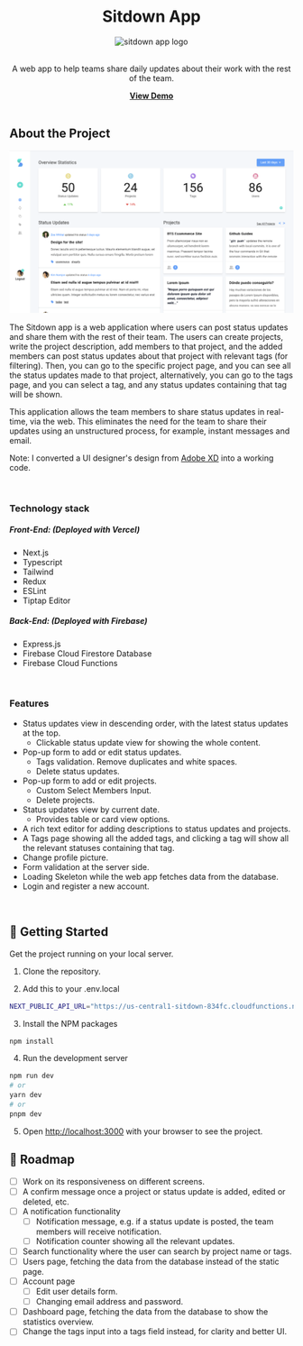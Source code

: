 <div align="center">
    <h1>Sitdown App</h1>
    <image src="https://github.com/learsiOtni/sitdown-next-app/blob/main/src/assets/img/small-logo.png" alt="sitdown app logo">
    <br />
    <br />
    <p>A web app to help teams share daily updates about their work with the rest of the team.</p>
    <a href="https://sitdown-next-app.vercel.app/login">
      <strong>View Demo</strong>
    </a>
    <br />
    <br />
</div>

## About the Project

![Sitdown App](src/assets/screenshot/dashboard.png) 

The Sitdown app is a web application where users can post status updates and share them with the rest of their team. The users can create projects, write the project description, add members to that project, and the added members can post status updates about that project with relevant tags (for filtering). Then, you can go to the specific project page, and you can see all the status updates made to that project, alternatively, you can go to the tags page, and you can select a tag, and any status updates containing that tag will be shown.

This application allows the team members to share status updates in real-time, via the web. This eliminates the need for the team to share their updates using an unstructured process, for example, instant messages and email.

Note: I converted a UI designer's design from [Adobe XD](https://xd.adobe.com/view/dd6bbf87-41bb-4196-a87b-15ebf31ff0bc-8838/specs/?fbclid=IwZXh0bgNhZW0CMTAAAR0ZRBR0ETV0urundu9y7qu-KMyMowjEfABJg3CIHEavuhO_jgvA7CUxJ64_aem_AdY8OcPzJJwmj7y5xdqCDrMPWNVUufNl25Osb5gHqtnEAPXI7RTzGHt03NDlDcCchEp8zpdGRt8U6VZBs5s5yuHN) into a working code. 

</br>

### Technology stack

##### Front-End: (Deployed with Vercel)
* Next.js 
* Typescript
* Tailwind
* Redux
* ESLint
* Tiptap Editor

##### Back-End: (Deployed with Firebase)
* Express.js
* Firebase Cloud Firestore Database
* Firebase Cloud Functions

</br> 

### Features
* Status updates view in descending order, with the latest status updates at the top.
    * Clickable status update view for showing the whole content.
* Pop-up form to add or edit status updates.
    * Tags validation. Remove duplicates and white spaces.
    * Delete status updates.
* Pop-up form to add or edit projects.
    * Custom Select Members Input.
    * Delete projects.
* Status updates view by current date. 
    * Provides table or card view options. 
* A rich text editor for adding descriptions to status updates and projects.
* A Tags page showing all the added tags, and clicking a tag will show all the relevant statuses containing that tag.
* Change profile picture.
* Form validation at the server side.
* Loading Skeleton while the web app fetches data from the database.
* Login and register a new account.

</br>

## :toolbox: Getting Started
Get the project running on your local server.

1. Clone the repository.

2. Add this to your .env.local
```sh
NEXT_PUBLIC_API_URL="https://us-central1-sitdown-834fc.cloudfunctions.net/api/"
```

3. Install the NPM packages
```bash
npm install
```

4. Run the development server
```bash
npm run dev
# or
yarn dev
# or
pnpm dev
```

5. Open [http://localhost:3000](http://localhost:3000) with your browser to see the project.

## :compass: Roadmap
* [ ] Work on its responsiveness on different screens.
* [ ] A confirm message once a project or status update is added, edited or deleted, etc.
* [ ] A notification functionality 
    * [ ] Notification message, e.g. if a status update is posted, the team members will receive notification.
    * [ ] Notification counter showing all the relevant updates.
* [ ] Search functionality where the user can search by project name or tags.
* [ ] Users page, fetching the data from the database instead of the static page.
* [ ] Account page
    * [ ] Edit user details form.
    * [ ] Changing email address and password.
* [ ] Dashboard page, fetching the data from the database to show the statistics overview.
* [ ] Change the tags input into a tags field instead, for clarity and better UI.